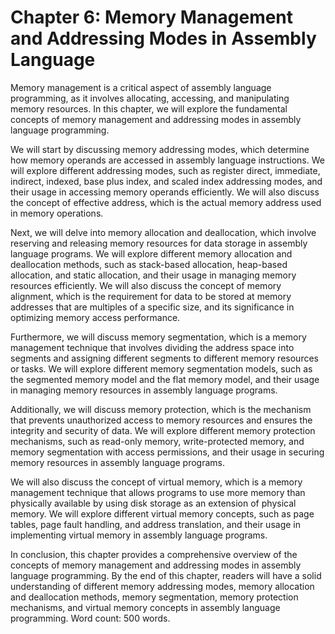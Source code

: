 # Chapter 6: Memory Management and Addressing Modes in Assembly Language

Memory management is a critical aspect of assembly language programming, as it involves allocating, accessing, and manipulating memory resources. In this chapter, we will explore the fundamental concepts of memory management and addressing modes in assembly language programming.

We will start by discussing memory addressing modes, which determine how memory operands are accessed in assembly language instructions. We will explore different addressing modes, such as register direct, immediate, indirect, indexed, base plus index, and scaled index addressing modes, and their usage in accessing memory operands efficiently. We will also discuss the concept of effective address, which is the actual memory address used in memory operations.

Next, we will delve into memory allocation and deallocation, which involve reserving and releasing memory resources for data storage in assembly language programs. We will explore different memory allocation and deallocation methods, such as stack-based allocation, heap-based allocation, and static allocation, and their usage in managing memory resources efficiently. We will also discuss the concept of memory alignment, which is the requirement for data to be stored at memory addresses that are multiples of a specific size, and its significance in optimizing memory access performance.

Furthermore, we will discuss memory segmentation, which is a memory management technique that involves dividing the address space into segments and assigning different segments to different memory resources or tasks. We will explore different memory segmentation models, such as the segmented memory model and the flat memory model, and their usage in managing memory resources in assembly language programs.

Additionally, we will discuss memory protection, which is the mechanism that prevents unauthorized access to memory resources and ensures the integrity and security of data. We will explore different memory protection mechanisms, such as read-only memory, write-protected memory, and memory segmentation with access permissions, and their usage in securing memory resources in assembly language programs.

We will also discuss the concept of virtual memory, which is a memory management technique that allows programs to use more memory than physically available by using disk storage as an extension of physical memory. We will explore different virtual memory concepts, such as page tables, page fault handling, and address translation, and their usage in implementing virtual memory in assembly language programs.

In conclusion, this chapter provides a comprehensive overview of the concepts of memory management and addressing modes in assembly language programming. By the end of this chapter, readers will have a solid understanding of different memory addressing modes, memory allocation and deallocation methods, memory segmentation, memory protection mechanisms, and virtual memory concepts in assembly language programming. Word count: 500 words.